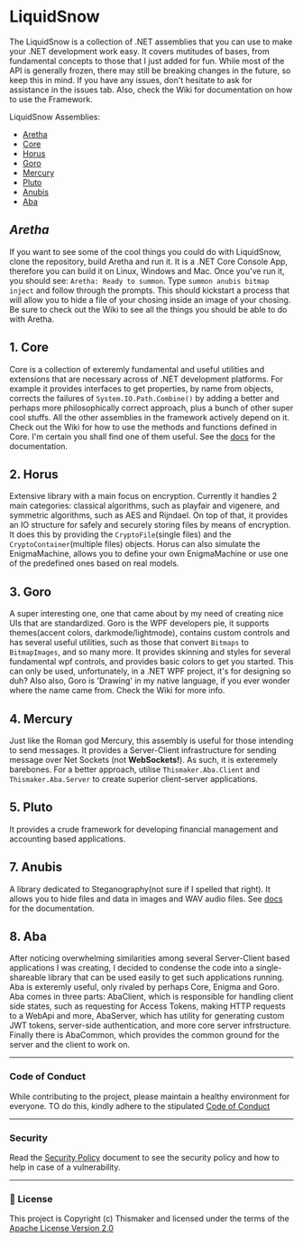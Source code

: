 # LiquidSnow
The LiquidSnow is a collection of .NET assemblies that you can use to make your .NET development work easy. It covers mutitudes of bases, from fundamental concepts to those that I just added for fun. While most of the API is generally frozen, there may still be breaking changes in the future, so keep this in mind. If you have any issues, don't hesitate to ask for assistance in the issues tab. Also, check the Wiki for documentation on how to use the Framework.

LiquidSnow Assemblies:
 * [Aretha](#aretha)
 * [Core](#core)
 * [Horus](#horus)
 * [Goro](#goro)
 * [Mercury](#mercury)
 * [Pluto](#pluto)
 * [Anubis](#anubis)
 * [Aba](#aba)


<a id="aretha"></a>
## ___*Aretha*___
If you want to see some of the cool things you could do with LiquidSnow, clone the repository, build Aretha and run it. It is a .NET Core Console App, therefore you can build it on Linux, Windows and Mac. Once you've run it, you should see: `Aretha: Ready to summon`. Type `summon anubis bitmap inject` and follow through the prompts. This should kickstart a process that will allow you to hide a file of your chosing inside an image of your chosing. Be sure to check out the Wiki to see all the things you should be able to do with Aretha. 

<a id="core"></a>
## 1. Core
Core is a collection of exteremly fundamental and useful utilities and extensions that are necessary across of .NET development platforms. For example it provides interfaces to get properties, by name from objects, corrects the failures of `System.IO.Path.Combine()` by adding a better and perhaps more philosophically correct approach, plus a bunch of other super cool stuffs. All the other assemblies in the framework actively depend on it. Check out the Wiki for how to use the methods and functions defined in Core. I'm certain you shall find one of them useful. See the [docs](https://github.com/thismaker/LiquidSnow/blob/main/docs/Core/Core.md) for the documentation.

<a id="horus"></a>
## 2. Horus
Extensive library with a main focus on encryption. Currently it handles 2 main categories: classical algorithms, such as playfair and vigenere, and symmetric algorithms, such as AES and Rijndael. On top of that, it provides an IO structure for safely and securely storing files by means of encryption. It does this by providing the `CryptoFile`(single files) and the `CryptoContainer`(multiple files) objects. Horus can also simulate the EnigmaMachine, allows you to define your own EnigmaMachine or use one of the predefined ones based on real models.

<a id="goro"></a>
## 3. Goro
A super interesting one, one that came about by my need of creating nice UIs that are standardized. Goro is the WPF developers pie, it supports themes(accent colors, darkmode/lightmode), contains custom controls and has several useful utilities, such as those that convert `Bitmaps` to `BitmapImages`, and so many more. It provides skinning and styles for several fundamental wpf controls, and provides basic colors to get you started. This can only be used, unfortunately, in a .NET WPF project, it's for designing so duh? Also also, Goro is 'Drawing' in my native language, if you ever wonder where the name came from. Check the Wiki for more info.

<a id="mercury"></a>
## 4. Mercury
Just like the Roman god Mercury, this assembly is useful for those intending to send messages. It provides a Server-Client infrastructure for sending message over Net Sockets (not __WebSockets!__). As such, it is exteremely barebones. For a better approach, utilise `Thismaker.Aba.Client` and `Thismaker.Aba.Server` to create superior client-server applications.

<a id="pluto"></a>
## 5. Pluto
It provides a crude framework for developing financial management and accounting based applications.

<a id="anubis"></a>
## 7. Anubis
A library dedicated to Steganography(not sure if I spelled that right). It allows you to hide files and data in images and WAV  audio files. See [docs](https://github.com/thismaker/LiquidSnow/blob/main/docs/Anubis/Anubis.md) for the documentation.

<a id="aba"></a>
## 8. Aba
After noticing overwhelming similarities among several Server-Client based applications I was creating, I decided to condense the code into a single-shareable library that can be used easily to get such applications running. Aba is exteremly useful, only rivaled by perhaps Core, Enigma and Goro. Aba comes in three parts: AbaClient, which is responsible for handling client side states, such as requesting for Access Tokens, making HTTP requests to a WebApi and more, AbaServer, which has utility for generating custom JWT tokens, server-side authentication, and more core server infrstructure. Finally there is AbaCommon, which provides the common ground for the server and the client to work on.



----

### Code of Conduct

While contributing to the project, please maintain a healthy environment for everyone. TO do this, kindly adhere to the stipulated [Code of Conduct](.github/CODE_OF_CONDUCT.md)


----

### Security
Read the [Security Policy](.github/SECURITY.md) document to see the security policy and how to help in case of a vulnerability.


----

### 📜 License

This project is Copyright (c) Thismaker and licensed under the terms of the [Apache License Version 2.0](http://www.apache.org/licenses/LICENSE-2.0)

